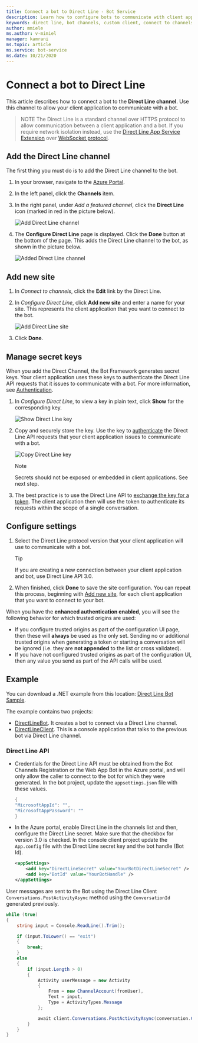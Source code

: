 ```yaml
---
title: Connect a bot to Direct Line - Bot Service
description: Learn how to configure bots to communicate with client applications. See how to use the Direct Line channel for this purpose.
keywords: direct line, bot channels, custom client, connect to channels, configure
author: mmiele
ms.author: v-mimiel
manager: kamrani
ms.topic: article
ms.service: bot-service
ms.date: 10/21/2020
---
```


# Connect a bot to Direct Line

This article describes how to connect a bot to the **Direct Line channel**. Use this channel to allow your client application to communicate with a bot.

> NOTE
> The Direct Line is a standard channel over HTTPS protocol to allow communication between a client application and a bot. If you require network isolation instead, use the [Direct Line App Service Extension](bot-service-channel-directline-extension.md) over [WebSocket protocol](https://tools.ietf.org/html/rfc6455).


## Add the Direct Line channel

The first thing you must do is to add the Direct Line channel to the bot.

1. In your browser, navigate to the [Azure Portal](https://portal.azure.com/).
1. In the left panel, click the **Channels** item.
1. In the right panel, under *Add a featured channel*, click the **Direct Line** icon (marked in red in the picture below).

    ![Add Direct Line channel](media/bot-service-channel-connect-directline/add-directline-channel.png "Add Direct Line channel")

1. The **Configure Direct Line** page is displayed. Click the **Done** button at the bottom of the page. This adds the Direct Line channel to the bot, as shown in the picture below.

    ![Added Direct Line channel](media/bot-service-channel-connect-directline/added-directline-channel.png "Added Direct Line channel")

## Add new site

1. In *Connect to channels*, click the **Edit** link by the Direct Line.
1. In *Configure Direct Line*, click **Add new site** and enter a name for your site. This represents the client application that you want to connect to the bot.

    ![Add Direct Line site](media/bot-service-channel-connect-directline/directline-addsite.png)

1. Click **Done**.

## Manage secret keys

When you add the Direct Channel, the Bot Framework generates secret keys. Your client application uses these keys to authenticate the Direct Line API requests that it issues to communicate with a bot. For more information, see [Authentication](~/rest-api/bot-framework-rest-direct-line-3-0-authentication.md).

1. In *Configure Direct Line*, to view a key in plain text, click **Show** for the corresponding key.

    ![Show Direct Line key](media/bot-service-channel-connect-directline/directline-showkey.png "Show Direct Line key")

1. Copy and securely store the key. Use the key to [authenticate](~/rest-api/bot-framework-rest-direct-line-3-0-authentication.md) the Direct Line API requests that your client application issues to communicate with a bot.

    ![Copy Direct Line key](media/bot-service-channel-connect-directline/directline-copykey.png "Copy Direct Line key")

    > [!NOTE]
    > Secrets should not be exposed or embedded in client applications. See next step.

1. The best practice is to use the Direct Line API to [exchange the key for a token](~/rest-api/bot-framework-rest-direct-line-3-0-authentication.md#generate-token). The client application then will use the token to authenticate its requests within the scope of a single conversation.

## Configure settings

1. Select the Direct Line protocol version that your client application will use to communicate with a bot.

    > [!TIP]
    > If you are creating a new connection between your client application and bot, use Direct Line API 3.0.

1. When finished, click **Done** to save the site configuration. You can repeat this process, beginning with [Add new site](#add-new-site), for each client application that you want to connect to your bot.

When you have the **enhanced authentication enabled**, you will see the following behavior for which trusted origins are used:

- If you configure trusted origins as part of the configuration UI page, then these will **always** be used as the only set. Sending no or additional trusted origins when generating a token or starting a conversation will be ignored (i.e. they are **not appended** to the list or cross validated).
- If you have not configured trusted origins as part of the configuration UI, then any value you send as part of the API calls will be used.

## Example

You can download a .NET example from this location: [Direct Line Bot Sample](https://github.com/microsoft/BotFramework-DirectLine-DotNet/tree/master/samples/core-DirectLine).

The example contains two projects:

- [DirectLineBot](https://github.com/microsoft/BotFramework-DirectLine-DotNet/tree/master/samples/core-DirectLine/DirectLineBot). It creates a bot to connect via a Direct Line channel.
- [DirectLineClient](https://github.com/microsoft/BotFramework-DirectLine-DotNet/tree/master/samples/core-DirectLine/DirectLineClient). This is a console application that talks to the previous bot via Direct Line channel.

### Direct Line API

- Credentials for the Direct Line API must be obtained from the Bot Channels Registration or the Web App Bot in the Azure portal, and will only allow the caller to connect to the bot for which they were generated. In the bot project, update the `appsettings.json` file with these values.

    ```csharp
    {
    "MicrosoftAppId": "",
    "MicrosoftAppPassword": ""
    }
    ```

- In the Azure portal, enable Direct Line in the channels list and then, configure the Direct Line secret. Make sure that the checkbox for version 3.0 is checked. In the console client project update the `App.config` file with the Direct Line secret key and the bot handle (Bot Id).

    ```xml
    <appSettings>
        <add key="DirectLineSecret" value="YourBotDirectLineSecret" />
        <add key="BotId" value="YourBotHandle" />
    </appSettings>
    ```

User messages are sent to the Bot using the Direct Line Client `Conversations.PostActivityAsync` method using the `ConversationId` generated previously.

```csharp
while (true)
{
    string input = Console.ReadLine().Trim();

    if (input.ToLower() == "exit")
    {
        break;
    }
    else
    {
        if (input.Length > 0)
        {
            Activity userMessage = new Activity
            {
                From = new ChannelAccount(fromUser),
                Text = input,
                Type = ActivityTypes.Message
            };

            await client.Conversations.PostActivityAsync(conversation.ConversationId, userMessage);
        }
    }
}
```